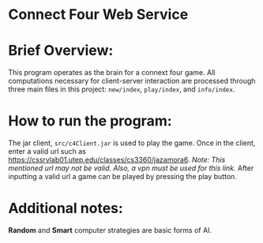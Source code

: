 Connect Four Web Service
=
# Brief Overview:
This program operates as the brain for a connext four game. All computations necessary for client-server interaction are processed through three main files in this project: `new/index`, `play/index`, and `info/index`.
# How to run the program: 
The jar client, `src/c4Client.jar` is used to play the game. Once in the client, enter a valid url such as https://cssrvlab01.utep.edu/classes/cs3360/jazamora6. *Note: This mentioned url may not be valid. Also, a vpn must be used for this link.* After inputting a valid url a game can be played by pressing the play button.
# Additional notes:
**Random** and **Smart** computer strategies are basic forms of AI. 
